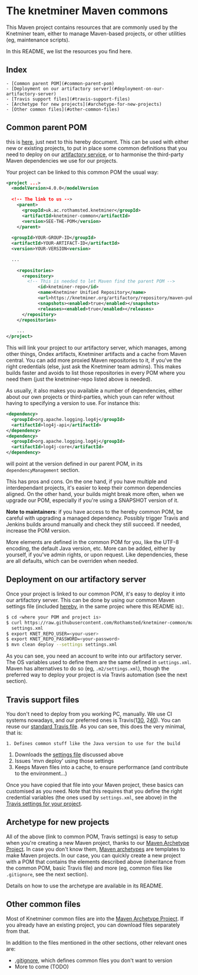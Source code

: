 # The knetminer Maven commons

This Maven project contains resources that are commonly used by the Knetminer team, either to 
manage Maven-based projects, or other utilities (eg, maintenance scripts).

In this README, we list the resources you find here.

## Index
	- [Common parent POM](#common-parent-pom)
	- [Deployment on our artifactory server](#deployment-on-our-artifactory-server)
	- [Travis support files](#travis-support-files)
	- [Archetype for new projects](#archetype-for-new-projects)
	- [Other common files](#other-common-files)
  
## Common parent POM

this is [here](pom.xml), just next to this hereby document. This can be used with either new or existing projects,
to put in place some common definitions that you need to deploy on our [artifactory service][10], or to harmonise the
third-party Maven dependencies we use for our projects.

[10]: https://knetminer.org/artifactory/


Your project can be linked to this common POM the usual way:


```xml
<project ...>
  <modelVersion>4.0.0</modelVersion
  
  <!-- The link to us -->
	<parent>
	  <groupId>uk.ac.rothamsted.knetminer</groupId>
	  <artifactId>knetminer-common</artifactId>
	  <version>SEE-THE-POM</version>
	</parent>  
  
  <groupId>YOUR-GROUP-ID</groupId>
  <artifactId>YOUR-ARTIFACT-ID</artifactId>
  <version>YOUR-VERSION<version>

  ...
  
	<repositories>
	  <repository>
	  	<!-- This is needed to let Maven find the parent POM -->
			<id>knetminer-repo</id>
			<name>Knetminer Unified Repository</name>
			<url>https://knetminer.org/artifactory/repository/maven-public</url>
			<snapshots><enabled>true</enabled></snapshots>
			<releases><enabled>true</enabled></releases>
	  </repository>
	</repositories>	
	
	...
</project>
```

This will link your project to our artifactory server, which manages, among other things, Ondex artifacts, Knetminer
artifacts and a cache from Maven central. You can add more proxied Maven repositories to it, if you've the right credentials (else, just ask
the Knetminer team admins). This makes builds faster and avoids to list those repositories in every POM where you need
them (just the knetminer-repo listed above is needed).

As usually, it also makes you available a number of dependencies, either about our own projects or third-parties, which
youn can refer without having to specifying a version to use. For instance this:

```xml
<dependency>
  <groupId>org.apache.logging.log4j</groupId>
  <artifactId>log4j-api</artifactId>
</dependency>
<dependency>
  <groupId>org.apache.logging.log4j</groupId>
  <artifactId>log4j-core</artifactId>
</dependency>
```  

will point at the version defined in our parent POM, in its `dependencyManagement` section.  

This has pros and cons. On the one hand, if you have multiple and interdependant projects, it's easier to keep  their 
common dependencies aligned. On the other hand, your builds might break more often, when we upgrade our POM, especially
if you're using a SNAPSHOT version of it.

**Note to maintainers**: if you have access to the hereby common POM, be careful with upgrading a managed dependency.
Possibly trigger Travis and Jenkins builds around manually and check they still succeed. If needed, increase the POM
version.

More elements are defined in the common POM for you, like the UTF-8 encoding, the default Java version, etc. 
More can be added, either by yourself, if you've admin rights, or upon request. Like dependencies, these are all defaults,
which can be overriden when needed.


## Deployment on our artifactory server

Once your project is linked to our common POM, it's easy to deploy it into our artifactory server.
This can be done by using our common Maven settings file (included [hereby][20], in the same projec 
where this README is):.

```bash
$ cd <where your POM and project is>
$ curl https://raw.githubusercontent.com/Rothamsted/knetminer-common/master/settings.xml \
  settings.xml
$ export KNET_REPO_USER=<your-user>
$ export KNET_REPO_PASSWORD=<your-password>
$ mvn clean deploy --settings settings.xml
```

As you can see, you need an account to write into our artifactory server. The OS variables used to define
them are the same defined in `settings.xml`. Maven has alternatives to do so (eg, `.m2/settings.xml`), though the 
preferred way to deploy your project is via Travis automation (see the next section).

[20]: settings.xml


## Travis support files
You don't need to deploy from you working PC, manually. We use CI systems nowadays, and
our preferred ones is Travis(1[30], 2[40]). You can reuse our [standard Travis file][50]. As you can see, this
does the very minimal, that is: 

	1. Defines common stuff like the Java version to use for the build
  1. Downloads the [settings file][20] discussed above
  1. Issues 'mvn deploy' using those settings
  1. Keeps Maven files into a cache, to ensure performance (and contribute to the environment...)

Once you have copied that file into your Maven project, these basics can customised as you need.
Note that this requires that you define the right credential variables (the ones used by `settings.xml`, see above)
in the [Travis settings for your project][60]. 
 

[30]: https://www.vogella.com/tutorials/TravisCi/article.html
[40]: https://docs.travis-ci.com/user/tutorial/
[50]: knetminer-archetype/src/main/resources/archetype-resources/.travis.yml
[60]: https://docs.travis-ci.com/user/environment-variables/#defining-variables-in-repository-settings


## Archetype for new projects

All of the above (link to common POM, Travis settings) is easy to setup when you're creating a new Maven project, thanks
to our [Maven Archetype Project](knetminer-archetype). In case you don't know them, [Maven archetypes][70] are templates
to make Maven projects. In our case, you can quickly create a new project with a POM that contains the elements described
above (inheritance from the common POM, basic Travis file) and more (eg, common files like `.gitignore`, see 
the next section).  

Details on how to use the archetype are available in its README.

[70]: https://maven.apache.org/archetype/maven-archetype-plugin/index.html


## Other common files

Most of Knetminer common files are into the [Maven Archetype Project](knetminer-archetype). If you already have an 
existing project, you can download files separately from that.  

In addition to the files mentioned in the other sections, other relevant ones are:  

  * [.gitignore](knetminer-archetype/.gitignore), which defines common files you don't want to version
  * More to come (TODO)
